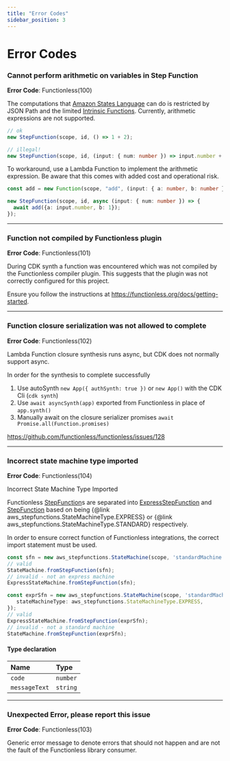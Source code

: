 ```yaml
---
title: "Error Codes"
sidebar_position: 3
---
```


# Error Codes

### Cannot perform arithmetic on variables in Step Function

__Error Code__: Functionless(100)

The computations that [Amazon States Language](https://docs.aws.amazon.com/step-functions/latest/dg/concepts-amazon-states-language.html)
can do is restricted by JSON Path and the limited [Intrinsic Functions](https://docs.aws.amazon.com/step-functions/latest/dg/amazon-states-language-intrinsic-functions.html). Currently, arithmetic expressions are not supported.
```ts
// ok
new StepFunction(scope, id, () => 1 + 2);

// illegal!
new StepFunction(scope, id, (input: { num: number }) => input.number + 1);
```

To workaround, use a Lambda Function to implement the arithmetic expression. Be aware that this comes with added cost and operational risk.

```ts
const add = new Function(scope, "add", (input: { a: number, b: number }) => input.a + input.b);

new StepFunction(scope, id, async (input: { num: number }) => {
  await add({a: input.number, b: 1});
});
```

___

### Function not compiled by Functionless plugin

__Error Code__: Functionless(101)

During CDK synth a function was encountered which was not compiled by the Functionless compiler plugin.
This suggests that the plugin was not correctly configured for this project.

Ensure you follow the instructions at https://functionless.org/docs/getting-started.

___

### Function closure serialization was not allowed to complete

__Error Code__: Functionless(102)

Lambda Function closure synthesis runs async, but CDK does not normally support async.

In order for the synthesis to complete successfully
1. Use autoSynth `new App({ authSynth: true })` or `new App()` with the CDK Cli (`cdk synth`)
2. Use `await asyncSynth(app)` exported from Functionless in place of `app.synth()`
3. Manually await on the closure serializer promises `await Promise.all(Function.promises)`

https://github.com/functionless/functionless/issues/128

___

### Incorrect state machine type imported

__Error Code__: Functionless(104)

Incorrect State Machine Type Imported

Functionless [StepFunction](api/classes/StepFunction.md)s are separated into [ExpressStepFunction](api/classes/ExpressStepFunction.md) and [StepFunction](api/classes/StepFunction.md)
based on being {@link aws_stepfunctions.StateMachineType.EXPRESS} or {@link aws_stepfunctions.StateMachineType.STANDARD}
respectively.

In order to ensure correct function of Functionless integrations, the correct import statement must be used.

```ts
const sfn = new aws_stepfunctions.StateMachine(scope, 'standardMachine', {...});
// valid
StateMachine.fromStepFunction(sfn);
// invalid - not an express machine
ExpressStateMachine.fromStepFunction(sfn);

const exprSfn = new aws_stepfunctions.StateMachine(scope, 'standardMachine', {
   stateMachineType: aws_stepfunctions.StateMachineType.EXPRESS,
});
// valid
ExpressStateMachine.fromStepFunction(exprSfn);
// invalid - not a standard machine
StateMachine.fromStepFunction(exprSfn);
```

#### Type declaration

| Name | Type |
| :------ | :------ |
| `code` | `number` |
| `messageText` | `string` |

___

### Unexpected Error, please report this issue

__Error Code__: Functionless(103)

Generic error message to denote errors that should not happen and are not the fault of the Functionless library consumer.
